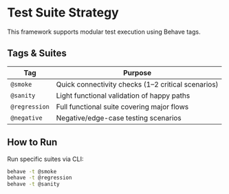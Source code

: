 # Test Suite Strategy

This framework supports modular test execution using Behave tags.

## Tags & Suites

| Tag         | Purpose                                 |
|-------------|------------------------------------------|
| `@smoke`     | Quick connectivity checks (1–2 critical scenarios) |
| `@sanity`    | Light functional validation of happy paths |
| `@regression`| Full functional suite covering major flows |
| `@negative`  | Negative/edge-case testing scenarios |

## How to Run

Run specific suites via CLI:

```bash
behave -t @smoke
behave -t @regression
behave -t @sanity
